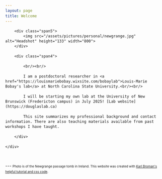 ```yaml
---
layout: page
title: Welcome
---
```


<div class="container">
    <div class="row-fluid">

        <div class="span5">
        	<img src="/assets/pictures/personal/newgrange.jpg" alt="Headshot" height="133" width="800">
        </div>

        <div class="span4">

			<br/><br/>

			I am a postdoctoral researcher in <a href="https://louismariebobay.wixsite.com/bobaylab">Louis-Marie Bobay's lab</a> at North Carolina State University.<br/><br/>
            
            I will be starting my own lab at the University of New Brunswick (Fredericton campus) in July 2025! [Lab website](https://douglaslab.ca)

			This site summarizes my professional background and contact information. There are also teaching materials available from past workshops I have taught.

        </div>

    </div>

</div>


<p><br/></p>
---
 <font size="-2">Photo is of the Newgrange passage tomb in Ireland. This website was created with <a href="https://kbroman.org/simple_site/pages/independent_site.html">Karl Broman's helpful tutorial and css code</a>.</font>
